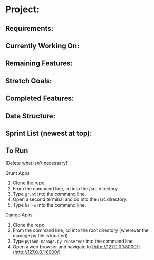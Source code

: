 # Project:



## Requirements:



## Currently Working On:



## Remaining Features:



## Stretch Goals:



## Completed Features:



## Data Structure:


## Sprint List (newest at top):


## To Run

[Delete what isn't necessary]

Grunt Apps

1. Clone the repo.
2. From the command line, cd into the /src directory.
3. Type ```grunt``` into the command line.
4. Open a second terminal and cd into the /src directory.
5. Type ```hs -o``` into the command line.

Django Apps

1. Clone the repo.
2. From the command line, cd into the root directory (wherever the manage.py file is located).
3. Type ```python manage.py runserver``` into the command line.
4. Open a web browser and navigate to [http://127.0.0.1:8000/](http://127.0.0.1:8000/)